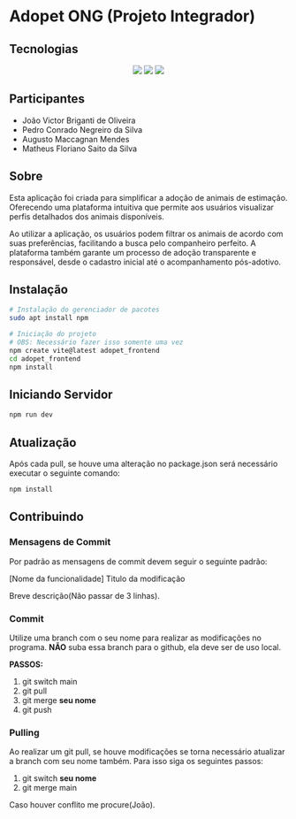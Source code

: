 # Adopet ONG (Projeto Integrador)

## Tecnologias

<p align="center">
    <img src="https://img.shields.io/badge/React-20232A?style=for-the-badge&logo=react&logoColor=61DAFB"/>
    <img src="https://img.shields.io/badge/TypeScript-007ACC?style=for-the-badge&logo=typescript&logoColor=white"/>
    <img src="https://img.shields.io/badge/Material--UI-0081CB?style=for-the-badge&logo=material-ui&logoColor=white"/>
</p>

## Participantes

- João Victor Briganti de Oliveira
- Pedro Conrado Negreiro da Silva
- Augusto Maccagnan Mendes
- Matheus Floriano Saito da Silva

## Sobre

Esta aplicação foi criada para simplificar a adoção de animais de estimação. Oferecendo uma plataforma intuitiva que permite aos usuários visualizar perfis detalhados dos animais disponíveis.

Ao utilizar a aplicação, os usuários podem filtrar os animais de acordo com suas preferências, facilitando a busca pelo companheiro perfeito. A plataforma também garante um processo de adoção transparente e responsável, desde o cadastro inicial até o acompanhamento pós-adotivo.

## Instalação

```bash
# Instalação do gerenciador de pacotes
sudo apt install npm

# Iniciação do projeto
# OBS: Necessário fazer isso somente uma vez
npm create vite@latest adopet_frontend
cd adopet_frontend
npm install
```

## Iniciando Servidor

```bash
npm run dev
```

## Atualização

Após cada pull, se houve uma alteração no package.json será necessário executar o seguinte comando:

```bash
npm install
```

## Contribuindo

### Mensagens de Commit

Por padrão as mensagens de commit devem seguir o seguinte padrão:

[Nome da funcionalidade] Titulo da modificação

Breve descrição(Não passar de 3 linhas).

### Commit

Utilize uma branch com o seu nome para realizar as modificações no programa. **NÃO** suba essa branch para o github, ela deve ser de uso local.

**PASSOS:**

1. git switch main
2. git pull
3. git merge **seu nome**
4. git push

### Pulling

Ao realizar um git pull, se houve modificações se torna necessário atualizar a branch com seu nome também. Para isso siga os seguintes passos:

1. git switch **seu nome**
2. git merge main

Caso houver conflito me procure(João).

